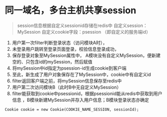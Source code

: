 # 同一域名，多台主机共享session
> session信息根据自定义sessionid存储在redis中
> 自定义session：MySession
> 自定义cookie字段：psession  （即自定义的服务端id）

1. 用户第一次filter判断登录状态（访问模块A时），
2. 未登录用户跳转至登录页面登录，校验信息登录成功，
3. 保存登录对象至MySession属性中，
A模块没有自定义MySession，便新建空的、只包含id的mySession，然后赋值
4. 将mySession中id指定为psession-id生成cookie到客户端
5. 至此，新生成了用户对象保存在了MySession中，cookie中有自定义id
6. filter返回客户端之前，将mySession信息保存至redis中
7. 用户第二次访问模块B（此时B中无自定义MySession）
8. filter能获取到cookie中psessionid，根据psessionid能从redis中获取到用户信息
，B模块新建MySession并存入用户信息；B模块登录状态亦确定

```
Cookie cookie = new Cookie(COOKIE_NAME_SESSION, sessionId);
```
